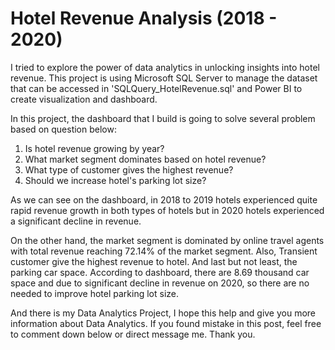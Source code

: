 # Hotel Revenue Analysis (2018 - 2020)

I tried to explore the power of data analytics in unlocking insights into hotel revenue. This project is using Microsoft SQL Server to manage the dataset that can be accessed in 'SQLQuery_HotelRevenue.sql' and Power BI to create visualization and dashboard.

In this project, the dashboard that I build is going to solve several problem based on question below:
1. Is hotel revenue growing by year?
2. What market segment dominates based on hotel revenue?
3. What type of customer gives the highest revenue?
4. Should we increase hotel's parking lot size?

As we can see on the dashboard, in 2018 to 2019 hotels experienced quite rapid revenue growth in both types of hotels but in 2020 hotels experienced a significant decline in revenue.

On the other hand, the market segment is dominated by online travel agents with total revenue reaching 72.14% of the market segment. Also, Transient customer give the highest revenue to hotel. And last but not least, the parking car space. According to dashboard, there are 8.69 thousand car space and due to significant decline in revenue on 2020, so there are no needed to improve hotel parking lot size.

And there is my Data Analytics Project, I hope this help and give you more information about Data Analytics. If you found mistake in this post, feel free to comment down below or direct message me. Thank you.
